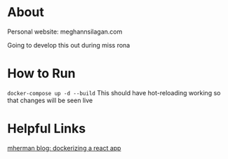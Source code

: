 # About
Personal website: meghannsilagan.com

Going to develop this out during miss rona

# How to Run
` docker-compose up -d --build `
This should have hot-reloading working so that changes will be seen live

# Helpful Links
[mherman blog: dockerizing a react app](https://mherman.org/blog/dockerizing-a-react-app/)
